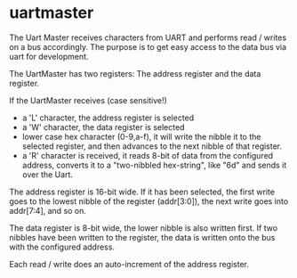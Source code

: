 # uartmaster
The Uart Master receives characters from UART and performs read / writes on a bus
accordingly. The purpose is to get easy access to the data bus via uart for development.

The UartMaster has two registers: The address register and the data register.

If the UartMaster receives (case sensitive!)
- a 'L' character, the address register is selected
- a 'W' character, the data register is selected
- lower case hex character (0-9,a-f), it will write the nibble it to the
selected register, and then advances to the next nibble of that register.
- a 'R' character is received, it reads 8-bit of data from the configured address,
converts it to a "two-nibbled hex-string", like "6d" and sends it over the Uart.

The address register is 16-bit wide. If it has been selected, the first write goes
to the lowest nibble of the register (addr[3:0]), the next write goes into addr[7:4], and so on.

The data register is 8-bit wide, the lower nibble is also written first. If two
nibbles have been written to the register, the data is written onto the bus with
the configured address.

Each read / write does an auto-increment of the address register.
